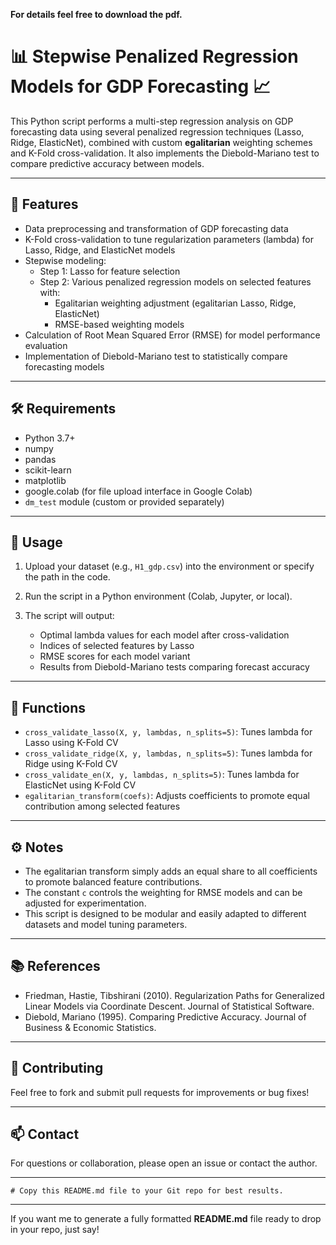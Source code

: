 **For details feel free to download the pdf.**

# 📊 Stepwise Penalized Regression Models for GDP Forecasting 📈

This Python script performs a multi-step regression analysis on GDP forecasting data using several penalized regression techniques (Lasso, Ridge, ElasticNet), combined with custom **egalitarian** weighting schemes and K-Fold cross-validation. It also implements the Diebold-Mariano test to compare predictive accuracy between models.

---

## 🚀 Features

- Data preprocessing and transformation of GDP forecasting data
- K-Fold cross-validation to tune regularization parameters (lambda) for Lasso, Ridge, and ElasticNet models
- Stepwise modeling:
  - Step 1: Lasso for feature selection
  - Step 2: Various penalized regression models on selected features with:
    - Egalitarian weighting adjustment (egalitarian Lasso, Ridge, ElasticNet)
    - RMSE-based weighting models
- Calculation of Root Mean Squared Error (RMSE) for model performance evaluation
- Implementation of Diebold-Mariano test to statistically compare forecasting models

---

## 🛠️ Requirements

- Python 3.7+
- numpy
- pandas
- scikit-learn
- matplotlib
- google.colab (for file upload interface in Google Colab)
- `dm_test` module (custom or provided separately)

---

## 📁 Usage

1. Upload your dataset (e.g., `H1_gdp.csv`) into the environment or specify the path in the code.

2. Run the script in a Python environment (Colab, Jupyter, or local).

3. The script will output:
   - Optimal lambda values for each model after cross-validation
   - Indices of selected features by Lasso
   - RMSE scores for each model variant
   - Results from Diebold-Mariano tests comparing forecast accuracy

---

## 🔧 Functions

- `cross_validate_lasso(X, y, lambdas, n_splits=5)`: Tunes lambda for Lasso using K-Fold CV  
- `cross_validate_ridge(X, y, lambdas, n_splits=5)`: Tunes lambda for Ridge using K-Fold CV  
- `cross_validate_en(X, y, lambdas, n_splits=5)`: Tunes lambda for ElasticNet using K-Fold CV  
- `egalitarian_transform(coefs)`: Adjusts coefficients to promote equal contribution among selected features  

---

## ⚙️ Notes

- The egalitarian transform simply adds an equal share to all coefficients to promote balanced feature contributions.
- The constant `c` controls the weighting for RMSE models and can be adjusted for experimentation.
- This script is designed to be modular and easily adapted to different datasets and model tuning parameters.

---

## 📚 References

- Friedman, Hastie, Tibshirani (2010). Regularization Paths for Generalized Linear Models via Coordinate Descent. Journal of Statistical Software.
- Diebold, Mariano (1995). Comparing Predictive Accuracy. Journal of Business & Economic Statistics.

---

## 🤝 Contributing

Feel free to fork and submit pull requests for improvements or bug fixes!

---

## 📫 Contact

For questions or collaboration, please open an issue or contact the author.

---

```
# Copy this README.md file to your Git repo for best results.
```

---

If you want me to generate a fully formatted **README.md** file ready to drop in your repo, just say!
